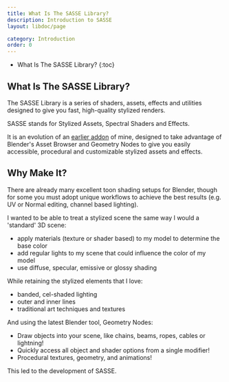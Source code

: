 ```yaml
---
title: What Is The SASSE Library?
description: Introduction to SASSE
layout: libdoc/page

category: Introduction
order: 0
---
```

- What Is The SASSE Library?
{:toc}
## What Is The SASSE Library?
The SASSE Library is a series of shaders, assets, effects and utilities designed to give you fast, high-quality stylized renders.

SASSE stands for Stylized Assets, Spectral Shaders and Effects.

It is an evolution of an [earlier addon](https://github.com/SpectralVectors/GhibliGenerator) of mine, designed to take advantage of Blender's Asset Browser and Geometry Nodes to give you easily accessible, procedural and customizable stylized assets and effects.

## Why Make It?
There are already many excellent toon shading setups for Blender, though for some you must adopt unique workflows to achieve the best results (e.g. UV or Normal editing, channel based lighting).

I wanted to be able to treat a stylized scene the same way I would a 'standard' 3D scene:
- apply materials (texture or shader based) to my model to determine the base color
- add regular lights to my scene that could influence the color of my model
- use diffuse, specular, emissive or glossy shading


While retaining the stylized elements that I love:
- banded, cel-shaded lighting
- outer and inner lines
- traditional art techniques and textures


And using the latest Blender tool, Geometry Nodes:
- Draw objects into your scene, like chains, beams, ropes, cables or lightning!
- Quickly access all object and shader options from a single modifier!
- Procedural textures, geometry, and animations!

This led to the development of SASSE.
